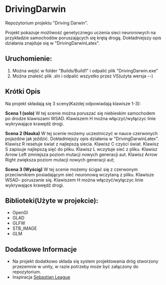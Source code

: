 # DrivingDarwin
Repozytorium projektu "Driving Darwin".

Projekt pokazuje możliwość genetycznego uczenia sieci neuronowych na przykładzie samochodów poruszających się krętą drogą.
Dokładniejszy opis działania znajduje się w "DrivingDarwinLatex".

## Uruchomienie:
1. Można wejść w folder "Builds/Build1" i odpalić plik "DrivingDarwin.exe"
2. Można znaleść plik .sln i odpalić wszystko przez VS(użyta wersja --)

## Krótki Opis
Na projekt składają się 3 sceny(Każdej odpowiadają klawisze 1-3):

**Scena 1 (solo)**
W tej scenie można poruszać się niebieskim samochodem po drodze klawiszami WSAD.
Klawiszem H można włączyć/wyłączyc linie wykrywające krawędź drogi.

**Scena 2 (Nauka)**
W tej scenie możemy uczestniczyć w nauce czerwonych pojazdów jak jeździć.
Dokładniejszy opis działania w "DrivingDarwinLatex".
Klawisz R resetuje świat z najlepszą siecia.
Klawisz C czyści świat.
Klawisz S zapisuje najlepszą sięć do pliku.
Klawisz L wczytuje sieć z pliku.
Klawisz Arrow Left zmniejsza poziom mutacji nowych generacji aut.
Klawisz Arrow Right zwiększa poziom mutacji nowych generacji aut;

**Scena 3 (Wyścig)**
W tej scenie możemy ścigać się z czerwonym przeciwnikiem posiadającym sieć neuronową wczytaną z pliku.
Klawisze WSAD- poruszanie się.
Klawiszem H można włączyć/wyłączyc linie wykrywające krawędź drogi.

## Biblioteki(Użyte w projekcie):
- OpenGl
- GLAD
- GLFW
- STB_IMAGE
- GLM

## Dodatkowe Informacje
- Na projekt dodatkowo składa się system projektowania dróg stworzony przezemnie w unity, w razie potrzeby może być załączony do repozytorium.
- Inspiracja [Sebastian League](https://youtu.be/hfMk-kjRv4c?si=wjRjDR6VatjjREgS)
